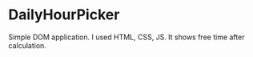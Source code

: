 # DailyHourPicker
Simple DOM application. I used HTML, CSS, JS. It shows free time after calculation.
